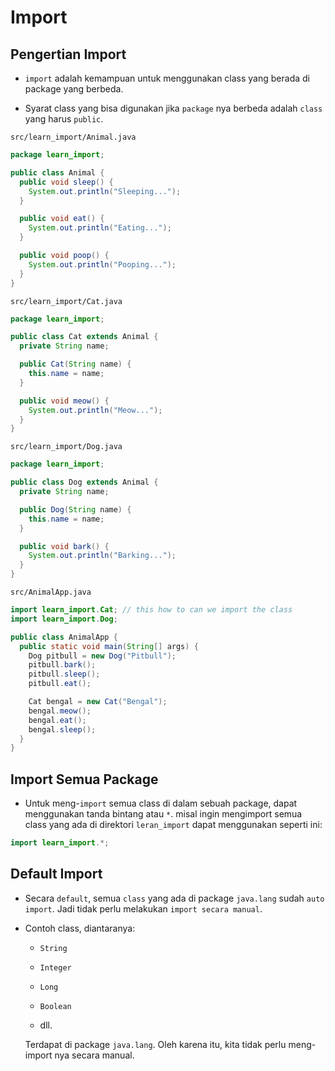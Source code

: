 # Import

## Pengertian Import

- `import` adalah kemampuan untuk menggunakan class yang berada di package yang berbeda.

- Syarat class yang bisa digunakan jika `package` nya berbeda adalah `class` yang harus `public`.

`src/learn_import/Animal.java`

```java
package learn_import;

public class Animal {
  public void sleep() {
    System.out.println("Sleeping...");
  }

  public void eat() {
    System.out.println("Eating...");
  }

  public void poop() {
    System.out.println("Pooping...");
  }
}
```

`src/learn_import/Cat.java`

```java
package learn_import;

public class Cat extends Animal {
  private String name;

  public Cat(String name) {
    this.name = name;
  }

  public void meow() {
    System.out.println("Meow...");
  }
}
```

`src/learn_import/Dog.java`

```java
package learn_import;

public class Dog extends Animal {
  private String name;

  public Dog(String name) {
    this.name = name;
  }

  public void bark() {
    System.out.println("Barking...");
  }
}
```

`src/AnimalApp.java`

```java
import learn_import.Cat; // this how to can we import the class
import learn_import.Dog; 

public class AnimalApp {
  public static void main(String[] args) {
    Dog pitbull = new Dog("Pitbull");
    pitbull.bark();
    pitbull.sleep();
    pitbull.eat();

    Cat bengal = new Cat("Bengal");
    bengal.meow();
    bengal.eat();
    bengal.sleep();
  }
}
```

## Import Semua Package

- Untuk meng-`import` semua class di dalam sebuah package, dapat menggunakan tanda bintang atau `*`. misal ingin mengimport semua class yang ada di direktori `leran_import` dapat menggunakan seperti ini:

```java
import learn_import.*;
```

## Default Import

- Secara `default`, semua `class` yang ada di package `java.lang` sudah `auto import`. Jadi tidak perlu melakukan `import secara manual`.

- Contoh class, diantaranya:
  
  - `String`
  
  - `Integer`
  
  - `Long`
  
  - `Boolean`
  
  - dll.
  
  Terdapat di package `java.lang`. Oleh karena itu, kita tidak perlu meng-import nya secara manual.
